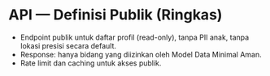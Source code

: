 # API — Definisi Publik (Ringkas)

- Endpoint publik untuk daftar profil (read-only), tanpa PII anak, tanpa lokasi presisi secara default.
- Response: hanya bidang yang diizinkan oleh Model Data Minimal Aman.
- Rate limit dan caching untuk akses publik.

